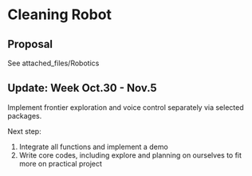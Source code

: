 # Cleaning Robot

## Proposal

See attached_files/Robotics

## Update: Week Oct.30 - Nov.5

Implement frontier exploration and voice control separately via selected packages.

Next step: 

1. Integrate all functions and implement a demo
2. Write core codes, including explore and planning on ourselves to fit more on practical project
